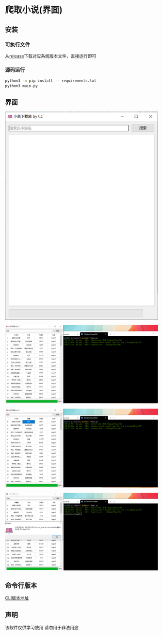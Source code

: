 # 爬取小说(界面)

## 安装

### 可执行文件

从[release](https://github.com/cmacckk/novelCrawlGUI/releases)下载对应系统版本文件，直接运行即可

### 源码运行

```bash
python3 -m pip install -r requirements.txt
python3 main.py
```

## 界面

![](./icons/index.png)

![](./icons/index-1.png)

![](./icons/index-2.png)

![](./icons/index-3.png)

## 命令行版本

[CLI版本地址](https://github.com/cmacckk/novelCrawl)

## 声明
该软件仅供学习使用 请勿用于非法用途